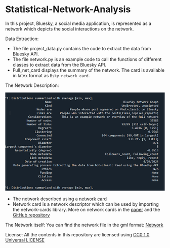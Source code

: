 # Statistical-Network-Analysis
In this project, Bluesky, a social media application, is represented as a network which depicts the social interactions on the network.

Data Extraction:
- The file project_data.py contains the code to extract the data from Bluesky API.
- The file network.py is an example code to call the functions of different classes to extract data from the Bluesky API.
- Full_net_card displays the summary of the network. The card is available in latex format as `Bsky_network_card`.
  

The Network Description:

  ![Network Card](full_net_card.png)
  
- The network described using a [network card](https://github.com/vgentela/Statistical-Network-Analysis/blob/main/Bsky_network_card.tex)
- Network card is a network descriptor which can be used by importing the network-cards library. More on network cards in the [paper](https://arxiv.org/abs/2206.00026) and the [GitHub repository](https://github.com/network-cards/network-cards)
  
The Network itself:
You can find the network file in the gml format: [Network](https://github.com/vgentela/Statistical-Network-Analysis/blob/main/n17.gml)

License:
All the contents in this repository are licensed using [CC0 1.0 Universal LICENSE](https://github.com/vgentela/Statistical-Network-Analysis/blob/main/LICENSE)
